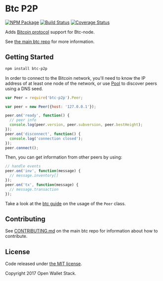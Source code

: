 Btc P2P
=======

[![NPM Package](https://img.shields.io/npm/v/btc-p2p.svg?style=flat-square)](https://www.npmjs.org/package/btc-p2p)
[![Build Status](https://img.shields.io/travis/owstack/btc-p2p.svg?branch=master&style=flat-square)](https://travis-ci.org/owstack/btc-p2p)
[![Coverage Status](https://img.shields.io/coveralls/owstack/btc-p2p.svg?style=flat-square)](https://coveralls.io/r/owstack/btc-p2p?branch=master)

Adds [Bitcoin protocol](https://en.bitcoin.it/wiki/Protocol_documentation) support for Btc-node.

See [the main btc repo](https://github.com/owstack/btc) for more information.

## Getting Started

```sh
npm install btc-p2p
```
In order to connect to the Bitcoin network, you'll need to know the IP address of at least one node of the network, or use [Pool](/docs/pool.md) to discover peers using a DNS seed.

```javascript
var Peer = require('btc-p2p').Peer;

var peer = new Peer({host: '127.0.0.1'});

peer.on('ready', function() {
  // peer info
  console.log(peer.version, peer.subversion, peer.bestHeight);
});
peer.on('disconnect', function() {
  console.log('connection closed');
});
peer.connect();
```

Then, you can get information from other peers by using:

```javascript
// handle events
peer.on('inv', function(message) {
  // message.inventory[]
});
peer.on('tx', function(message) {
  // message.transaction
});
```

Take a look at the [btc guide](http://btc.io/guide/peer.html) on the usage of the `Peer` class.

## Contributing

See [CONTRIBUTING.md](https://github.com/owstack/btc/blob/master/CONTRIBUTING.md) on the main btc repo for information about how to contribute.

## License

Code released under [the MIT license](https://github.com/owstack/btc/blob/master/LICENSE).

Copyright 2017 Open Wallet Stack.
